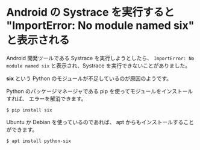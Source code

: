 # Android の Systrace を実行すると "ImportError: No module named six" と表示される

Android 開発ツールである Systrace を実行しようとしたら、
`ImportError: No module named six`
と表示され、Systrace を実行できないことがありました。

**six** という Python のモジュールが不足しているのが原因のようです。

Python のパッケージマネージャである pip を使ってモジュールをインストールすれば、
エラーを解消できます。
```
$ pip install six
```

Ubuntu か Debian を使っているのであれば、
apt からもインストールすることができます。
```
$ apt install python-six
```
